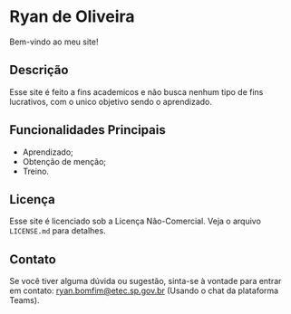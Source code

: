 # Ryan de Oliveira

Bem-vindo ao meu site!

## Descrição
Esse site é feito a fins academicos e não busca nenhum tipo de fins lucrativos, com o unico objetivo sendo o aprendizado.

## Funcionalidades Principais
- Aprendizado;
- Obtenção de menção;
- Treino.

## Licença
Esse site é licenciado sob a Licença Não-Comercial. Veja o arquivo `LICENSE.md` para detalhes.


## Contato
Se você tiver alguma dúvida ou sugestão, sinta-se à vontade para entrar em contato: ryan.bomfim@etec.sp.gov.br (Usando o chat da plataforma Teams).